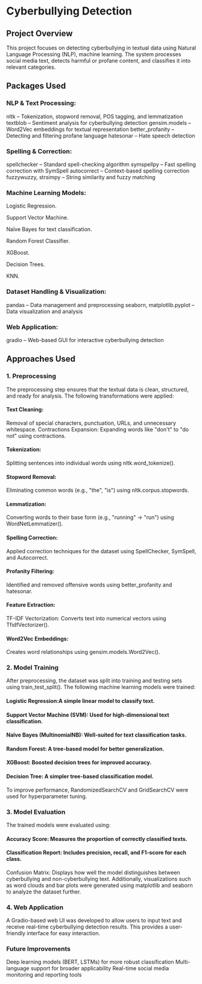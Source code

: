 # Cyberbullying Detection
## Project Overview
This project focuses on detecting cyberbullying in textual data using Natural Language Processing (NLP), machine learning. The system processes social media text, detects harmful or profane content, and classifies it into relevant categories.

## Packages Used
### NLP & Text Processing:
nltk – Tokenization, stopword removal, POS tagging, and lemmatization
textblob – Sentiment analysis for cyberbullying detection
gensim.models – Word2Vec embeddings for textual representation
better_profanity – Detecting and filtering profane language
hatesonar – Hate speech detection

### Spelling & Correction:
spellchecker – Standard spell-checking algorithm
symspellpy – Fast spelling correction with SymSpell
autocorrect – Context-based spelling correction
fuzzywuzzy, strsimpy – String similarity and fuzzy matching

### Machine Learning Models:
Logistic Regression.

Support Vector Machine.

Naïve Bayes for text classification.

Random Forest Classifier.

XGBoost.

Decision Trees.

KNN.

### Dataset Handling & Visualization:
pandas – Data management and preprocessing
seaborn, matplotlib.pyplot – Data visualization and analysis

### Web Application:
gradio – Web-based GUI for interactive cyberbullying detection


## Approaches Used
### 1. Preprocessing
The preprocessing step ensures that the textual data is clean, structured, and ready for analysis. The following transformations were applied:

#### Text Cleaning:
Removal of special characters, punctuation, URLs, and unnecessary whitespace.
Contractions Expansion: Expanding words like "don't" to "do not" using contractions.

#### Tokenization: 
Splitting sentences into individual words using nltk.word_tokenize().

#### Stopword Removal: 
Eliminating common words (e.g., "the", "is") using nltk.corpus.stopwords.

#### Lemmatization: 
Converting words to their base form (e.g., "running" → "run") using WordNetLemmatizer().

#### Spelling Correction:
Applied correction techniques for the dataset using SpellChecker, SymSpell, and Autocorrect.

#### Profanity Filtering: 
Identified and removed offensive words using better_profanity and hatesonar.

#### Feature Extraction:
TF-IDF Vectorization: Converts text into numerical vectors using TfidfVectorizer().

#### Word2Vec Embeddings:
Creates word relationships using gensim.models.Word2Vec().

### 2. Model Training
After preprocessing, the dataset was split into training and testing sets using train_test_split(). The following machine learning models were trained:

#### Logistic Regression:A simple linear model to classify text.

#### Support Vector Machine (SVM): Used for high-dimensional text classification.

#### Naïve Bayes (MultinomialNB): Well-suited for text classification tasks.

#### Random Forest: A tree-based model for better generalization.

#### XGBoost: Boosted decision trees for improved accuracy.

#### Decision Tree: A simpler tree-based classification model.

To improve performance, RandomizedSearchCV and GridSearchCV were used for hyperparameter tuning.

### 3. Model Evaluation
The trained models were evaluated using:

#### Accuracy Score: Measures the proportion of correctly classified texts.

#### Classification Report: Includes precision, recall, and F1-score for each class.

Confusion Matrix: Displays how well the model distinguishes between cyberbullying and non-cyberbullying text.
Additionally, visualizations such as word clouds and bar plots were generated using matplotlib and seaborn to analyze the dataset further.

### 4. Web Application
A Gradio-based web UI was developed to allow users to input text and receive real-time cyberbullying detection results. This provides a user-friendly interface for easy interaction.

### Future Improvements
Deep learning models (BERT, LSTMs) for more robust classification
Multi-language support for broader applicability
Real-time social media monitoring and reporting tools






